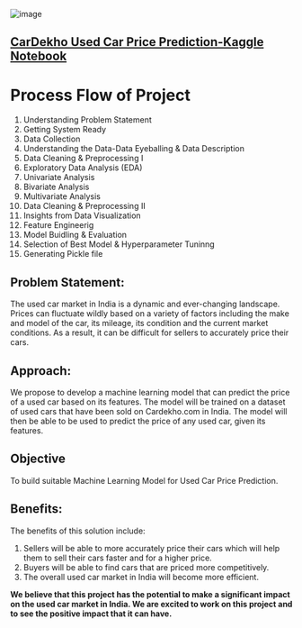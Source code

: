 ![image](https://github.com/manishkr1754/CarDekho_Used_Car_Price_Prediction/assets/114581035/8540881b-a99b-4f29-b99c-9f91e3d6d74a)


## [CarDekho Used Car Price Prediction-Kaggle Notebook](https://www.kaggle.com/code/manishkr1754/cardekho-used-car-price-prediction)

# Process Flow of Project
1. Understanding Problem Statement
2. Getting System Ready
3. Data Collection
4. Understanding the Data-Data Eyeballing & Data Description
5. Data Cleaning & Preprocessing I
6. Exploratory Data Analysis (EDA)
7. Univariate Analysis
8. Bivariate Analysis
9. Multivariate Analysis
10. Data Cleaning & Preprocessing II
11. Insights from Data Visualization
12. Feature Engineerig
13. Model Buidling & Evaluation
14. Selection of Best Model & Hyperparameter Tuninng
15. Generating Pickle file


## Problem Statement:
The used car market in India is a dynamic and ever-changing landscape. Prices can fluctuate wildly based on a variety of factors including the make and model of the car, its mileage, its condition and the current market conditions. As a result, it can be difficult for sellers to accurately price their cars.

## Approach:
We propose to develop a machine learning model that can predict the price of a used car based on its features. The model will be trained on a dataset of used cars that have been sold on Cardekho.com in India. The model will then be able to be used to predict the price of any used car, given its features.

## Objective
To build suitable Machine Learning Model for Used Car Price Prediction.

## Benefits:
The benefits of this solution include:
1. Sellers will be able to more accurately price their cars which will help them to sell their cars faster and for a higher price.
2. Buyers will be able to find cars that are priced more competitively.
3. The overall used car market in India will become more efficient.

**We believe that this project has the potential to make a significant impact on the used car market in India. We are excited to work on this project and to see the positive impact that it can have.**
